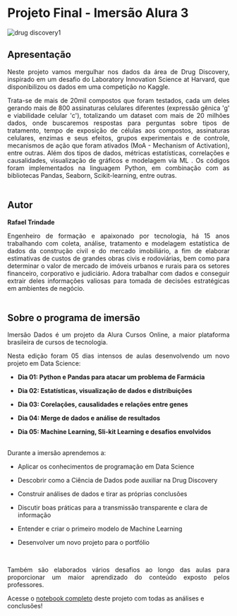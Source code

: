 # Projeto Final - Imersão Alura 3

![drug discovery1](https://user-images.githubusercontent.com/83909180/117577533-87979600-b0c0-11eb-88f6-07b095802140.jpg)

## Apresentação

<p  align = "justify">Neste projeto vamos mergulhar nos dados da área de Drug Discovery, inspirado em um desafio do Laboratory Innovation Science at Harvard, que disponibilizou os dados em uma competição no Kaggle. 

<p  align = "justify">Trata-se de mais de 20mil compostos que foram testados, cada um deles gerando mais de 800 assinaturas celulares diferentes (expressão gênica 'g' e viabilidade celular 'c'), totalizando um dataset com mais de 20 milhões dados, onde buscaremos respostas para perguntas sobre tipos de tratamento, tempo de exposição de células aos compostos, assinaturas celulares, enzimas e seus efeitos, grupos experimentais e de controle, mecanismos de ação que foram ativados (MoA - Mechanism of Activation), entre outras. Além dos tipos de dados, métricas estatísticas, correlações e causalidades, visualização de gráficos e modelagem via ML . Os códigos foram implementados na linguagem Python, em combinação com as bibliotecas Pandas, Seaborn, Scikit-learning, entre outras.
<br><br>

## **Autor**

 **Rafael Trindade**

<p  align = "justify">Engenheiro de formação e apaixonado por tecnologia, há 15 anos trabalhando com coleta, análise, tratamento e modelagem estatística de dados da construção civil e do mercado imobiliário, a fim de elaborar estimativas de custos de grandes obras civis e rodoviárias, bem como para determinar o valor de mercado de imóveis urbanos e rurais para os setores financeiro, corporativo e judiciário. Adora trabalhar com dados e conseguir extrair deles informações valiosas para tomada de decisões estratégicas em ambientes de negócio.
<br><br>

## **Sobre o programa de imersão**

<p  align = "justify">Imersão Dados é um projeto da Alura Cursos Online, a maior plataforma brasileira de cursos de tecnologia.

<p  align = "justify">Nesta edição foram 05 dias intensos de aulas desenvolvendo um novo projeto em Data Science:

<br>

* **Dia 01: Python e Pandas para atacar um problema de Farmácia**

* **Dia 02: Estatísticas, visualização de dados e distribuições**

* **Dia 03: Corelações, causalidades e relações entre genes**

* **Dia 04: Merge de dados e análise de resultados**

* **Dia 05: Machine Learning, Sli-kit Learning e desafios envolvidos**

  
<br>
Durante a imersão aprendemos a:
   
 - Aplicar os conhecimentos de programação em Data Science
   
 - Descobrir como a Ciência de Dados pode auxiliar na Drug Discovery
   
 - Construir análises de dados e tirar as próprias conclusões
   
-  Discutir boas práticas para a transmissão transparente e clara de
   informação

- Entender e criar o primeiro modelo de Machine Learning

- Desenvolver um novo projeto para o portfólio

<br>  
<p  align = "justify">Também são elaborados vários desafios ao longo das aulas para proporcionar um maior aprendizado do conteúdo exposto pelos professores.
 
<br>

Acesse o [notebook completo](https://colab.research.google.com/drive/1XdLzGsfKbzpk8Ncp6nn-F9urD4ahKdCZ) deste projeto com todas as análises e conclusões!
